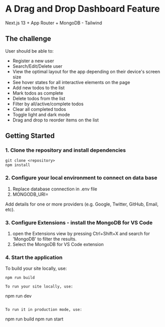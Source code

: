 # A Drag and Drop Dashboard Feature

Next.js 13 + App Router + MongoDB - Tailwind

## The challenge

User should be able to:

- Register a new user
- Search/Edit/Delete user
- View the optimal layout for the app depending on their device's screen size
- See hover states for all interactive elements on the page
- Add new todos to the list
- Mark todos as complete
- Delete todos from the list
- Filter by all/active/complete todos
- Clear all completed todos
- Toggle light and dark mode
- Drag and drop to reorder items on the list


## Getting Started

### 1. Clone the repository and install dependencies

```
git clone <repository>
npm install
```

### 2. Configure your local environment to connect on data base

1. Replace database connection in .env file
2. MONGODB_URI=<your conexion to mongo db with user and password>

Add details for one or more providers (e.g. Google, Twitter, GitHub, Email, etc).

### 3. Configure Extensions - install the MongoDB for VS Code

1. open the Extensions view by pressing Ctrl+Shift+X and search for 'MongoDB' to filter the results. 
2. Select the MongoDB for VS Code extension

### 4. Start the application

To build your site locally, use:

```
npm run build

To run your site locally, use:

```
npm run dev
```

To run it in production mode, use:

```
npm run build
npm run start

